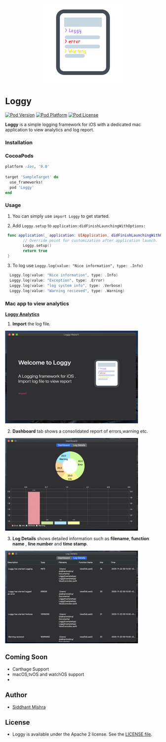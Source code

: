 <p align="center" >
  <img src="https://github.com/siddhantmishra1305/Loggy/blob/master/icon-256x256.png" title="Loggy logo" float=left>
</p>

# Loggy
[![Pod Version](https://img.shields.io/badge/version-1.0.0-blue)](http://cocoadocs.org/docsets/CocoaLumberjack/)
[![Pod Platform](https://img.shields.io/badge/platform-ios-brightgreen)]()
[![Pod License](https://img.shields.io/hexpm/l/plug)](https://opensource.org/licenses/Apache-2.0)

**Loggy** is a simple logging framework for iOS with a dedicated mac application to view analytics and log report.

### Installation

### CocoaPods 

```ruby
platform :ios, '9.0'

target 'SampleTarget' do
  use_frameworks!
  pod 'Loggy'
end
```

### Usage

1. You can simply use `import Loggy` to get started.

2. Add `Loggy.setup` to `application:didFinishLaunchingWithOptions:` 

```swift
 func application(_ application: UIApplication, didFinishLaunchingWithOptions launchOptions: [UIApplication.LaunchOptionsKey: Any]?) -> Bool {
        // Override point for customization after application launch.
        Loggy.setup()
        return true
 }
```

3. To log use `Loggy.log(value: "Nice information", type: .Info)`

```swift
  Loggy.log(value: "Nice information", type: .Info)
  Loggy.log(value: "Exception", type: .Error)
  Loggy.log(value: "log system info", type: .Verbose)
  Loggy.log(value: "Warning recieved", type: .Warning)
```

### Mac app to view analytics

[**Loggy Analytics**](https://github.com/siddhantmishra1305/LoggyAnalytics)


1. **Import** the log file.
<p align="left" >
  <img width="430" height="300" src="https://github.com/siddhantmishra1305/Loggy/blob/master/Import.png" title="Import log file" float=left>
</p>

2. **Dashboard** tab shows a consolidated report of errors,warning etc.
 <p align="left" >
  <img width="430" height="300" src="https://github.com/siddhantmishra1305/Loggy/blob/master/Dashboard.png" title="Dashboard" float=left>
</p>

3. **Log Details** shows detailed information such as **filename**, **function name** , **line number** and **time stamp**.
<p align="left" >
  <img width="430" height="300" src="https://github.com/siddhantmishra1305/Loggy/blob/master/LogDetails.png" title="Log Report" float=left>
</p>

## Coming Soon
- Carthage Support
- macOS,tvOS and watchOS support
- 

## Author
- [Siddhant Mishra](https://www.linkedin.com/in/siddhant-mishra-722834105)

## License
- Loggy is available under the Apache 2 license. See the [LICENSE file](https://github.com/siddhantmishra1305/Loggy/blob/master/LICENSE).



